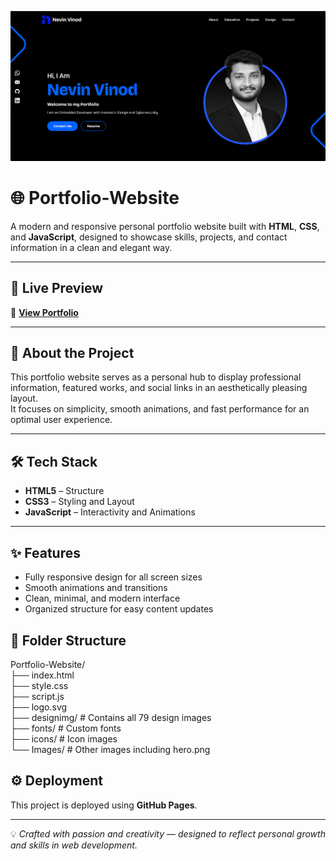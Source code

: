 ![Portfolio Banner](hero.png)

# 🌐 Portfolio-Website

A modern and responsive personal portfolio website built with **HTML**, **CSS**, and **JavaScript**, designed to showcase skills, projects, and contact information in a clean and elegant way.

---

## 🚀 Live Preview  
🔗 **[View Portfolio](https://nevinvinod.github.io/Portfolio-Website/)**  

---

## 🧠 About the Project  
This portfolio website serves as a personal hub to display professional information, featured works, and social links in an aesthetically pleasing layout.  
It focuses on simplicity, smooth animations, and fast performance for an optimal user experience.

---

## 🛠️ Tech Stack
- **HTML5** – Structure  
- **CSS3** – Styling and Layout  
- **JavaScript** – Interactivity and Animations  

---

## ✨ Features
- Fully responsive design for all screen sizes  
- Smooth animations and transitions  
- Clean, minimal, and modern interface  
- Organized structure for easy content updates  


## 📁 Folder Structure

Portfolio-Website/<br>
├── index.html<br>
├── style.css<br>
├── script.js<br>
├── logo.svg<br>
├── designimg/   # Contains all 79 design images<br>
├── fonts/       # Custom fonts<br>
├── icons/       # Icon images<br>
└── Images/      # Other images including hero.png


## ⚙️ Deployment
This project is deployed using **GitHub Pages**.  

---

💡 *Crafted with passion and creativity — designed to reflect personal growth and skills in web development.*
